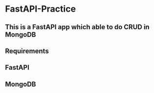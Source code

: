 # FastAPI-Practice

## This is a FastAPI app which able to do CRUD in MongoDB

## Requirements


## FastAPI


## MongoDB
